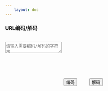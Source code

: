 ```yaml
---
    layout: doc
---
```


### URL编码/解码
<br>
<div class="input-wrapper">
    <textarea class="GLTextarea" v-model="input" placeholder="请输入需要编码/解码的字符串"></textarea>
</div>
<br>
<div class="buttons">
    <button class="GLButton" @click="encode">编码</button>
    <button class="GLButton" blue @click="decode">解码</button>
</div>
<br>
<OutputArea :output="output"></OutputArea>

<script setup lang="ts">
    import { ref } from 'vue';
    import OutputArea from '../../../components/OutputArea.vue';

    const input = ref('');
    const output = ref('');

    const copyShow = ref( false );

    const encode = (): void => {
        output.value = encodeURIComponent( input.value );
    }

    const decode = (): void => {
        output.value = decodeURIComponent( input.value );
    }

</script>

<style scoped>
    .input-wrapper {
        height: 100px;
    }
    .buttons {
        display: flex;
        justify-content: center;
    }
    .buttons button {
        margin: 0 20px;
    }
</style>